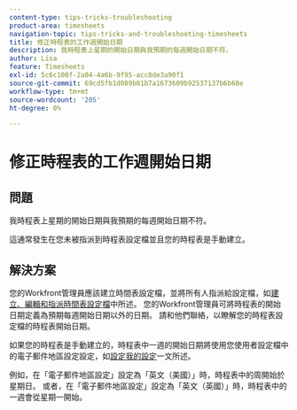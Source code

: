 ```yaml
---
content-type: tips-tricks-troubleshooting
product-area: timesheets
navigation-topic: tips-tricks-and-troubleshooting-timesheets
title: 修正時程表的工作週開始日期
description: 我時程表上星期的開始日期與我預期的每週開始日期不符。
author: Lisa
feature: Timesheets
exl-id: 5c6c100f-2a04-4a6b-9f95-acc8de3a90f1
source-git-commit: 69cd5fb1d089b81b7a1673609b92537137b6b68e
workflow-type: tm+mt
source-wordcount: '205'
ht-degree: 0%

---
```


# 修正時程表的工作週開始日期

<!--Audited: 5/2025-->

## 問題

我時程表上星期的開始日期與我預期的每週開始日期不符。

這通常發生在您未被指派到時程表設定檔並且您的時程表是手動建立。


## 解決方案

您的Workfront管理員應該建立時間表設定檔，並將所有人指派給設定檔，如[建立、編輯和指派時間表設定檔](/help/quicksilver/timesheets/create-and-manage-timesheets/create-timesheet-profiles.md)中所述。 您的Workfront管理員可將時程表的開始日期定義為預期每週開始日期以外的日期。 請和他們聯絡，以瞭解您的時程表設定檔的時程表開始日期。

如果您的時程表是手動建立的，時程表中一週的開始日期將使用您使用者設定檔中的電子郵件地區設定設定，如[設定我的設定](/help/quicksilver/workfront-basics/manage-your-account-and-profile/configuring-your-user-profile/configure-my-settings.md)一文所述。

例如，在「電子郵件地區設定」設定為「英文（美國）」時，時程表中的周開始於星期日。 或者，在「電子郵件地區設定」設定為「英文（英國）」時，時程表中的一週會從星期一開始。


<!--This is the old content for this article but I found this was not working this way at all, so I changed it to what it is today: 

## Problem

The start day of the week on my timesheet does not match the start day of the week that is configured on my timesheet profile (as described in [Create, edit, and assign timesheet profiles](../../timesheets/create-and-manage-timesheets/create-timesheet-profiles.md).).

## Solution

The start day of the week of a timesheet in Adobe Workfront uses the language and locale settings in your browser to determine the day of the week. Because of this, you need to update the language and locale settings for your browser. 

For example, with the browser language set to English and the locale set to United States, the week starts on Sunday. Alternatively, the browser language set to English and the locale set to United Kingdom, the start day is Monday.

This setting also affects the start day of the week in the pop-up calendars across the system.

The locale change does not affect the start day of the week on the Resource Grid (or resource grid view). The week always starts on Sunday.

Following are the directions for changing language and locale settings for various browsers that are supported with Workfront.

* **Chrome:** Copy and paste the following link into your Chrome browser: `chrome://settings/languages` then go to Languages.
* **Firefox:**Copy and paste the following link into your Firefox browser: `about:preferences#content` then go to Languages.
* **IE 11:** Tools -> Internet Options -> General -> Languages
* **Safari:** Unfortunately, Safari does not allow changing web browsing languages without also changing your entire operating system language. It is probably easier to simply install another browser like Chrome or Firefox.

-->


